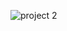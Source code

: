 ![project 2](https://user-images.githubusercontent.com/65846835/177000004-5fa69dea-c37c-4c5a-80ed-2bcdde78d082.png)
